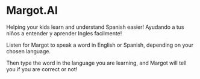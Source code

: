 # Margot.AI

Helping your kids learn and understand Spanish easier!
Ayudando a tus niños a entender y aprender Ingles facilmente!

Listen for Margot to speak a word in English or Spanish, depending on your chosen language.

Then type the word in the language you are learning, and Margot will tell you if you are correct or not!
